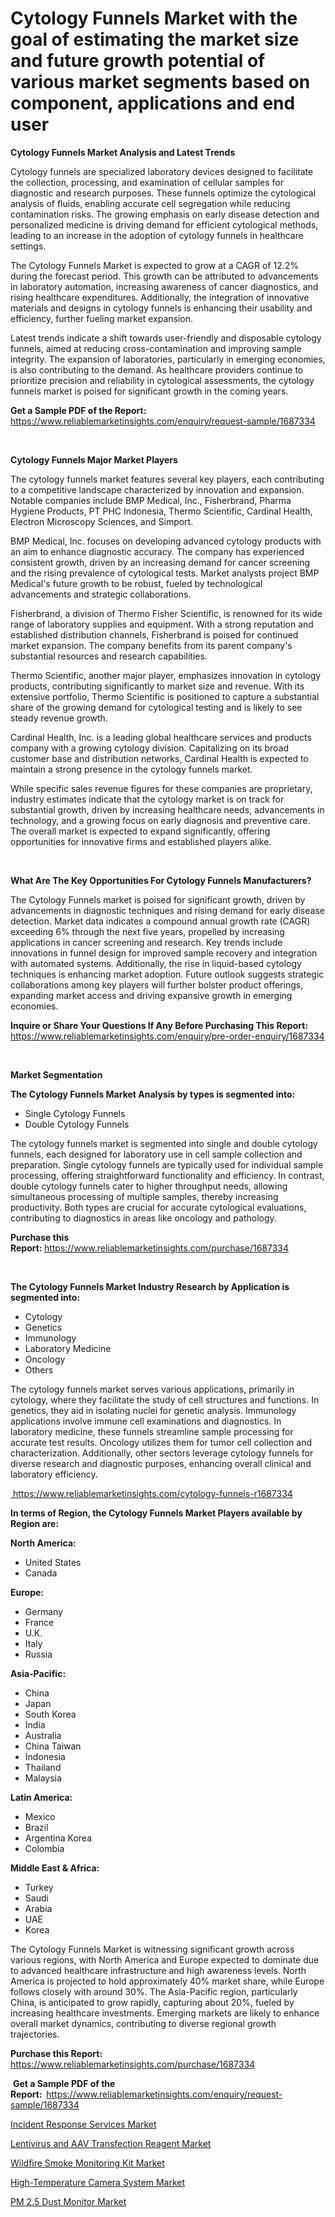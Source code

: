 <p><h1>Cytology Funnels Market with the goal of estimating the market size and future growth potential of various market segments based on component, applications and end user</h1></p><p><strong>Cytology Funnels Market Analysis and Latest Trends</strong></p>
<p><p>Cytology funnels are specialized laboratory devices designed to facilitate the collection, processing, and examination of cellular samples for diagnostic and research purposes. These funnels optimize the cytological analysis of fluids, enabling accurate cell segregation while reducing contamination risks. The growing emphasis on early disease detection and personalized medicine is driving demand for efficient cytological methods, leading to an increase in the adoption of cytology funnels in healthcare settings.</p><p>The Cytology Funnels Market is expected to grow at a CAGR of 12.2% during the forecast period. This growth can be attributed to advancements in laboratory automation, increasing awareness of cancer diagnostics, and rising healthcare expenditures. Additionally, the integration of innovative materials and designs in cytology funnels is enhancing their usability and efficiency, further fueling market expansion. </p><p>Latest trends indicate a shift towards user-friendly and disposable cytology funnels, aimed at reducing cross-contamination and improving sample integrity. The expansion of laboratories, particularly in emerging economies, is also contributing to the demand. As healthcare providers continue to prioritize precision and reliability in cytological assessments, the cytology funnels market is poised for significant growth in the coming years.</p></p>
<p><strong>Get a Sample PDF of the Report:&nbsp;</strong> <a href="https://www.reliablemarketinsights.com/enquiry/request-sample/1687334?utm_campaign=1684&utm_medium=2&utm_source=Github&utm_content=ia&utm_term=16102024&utm_id=cytology-funnels">https://www.reliablemarketinsights.com/enquiry/request-sample/1687334</a></p>
<p>&nbsp;</p>
<p><strong>Cytology Funnels Major Market Players</strong></p>
<p><p>The cytology funnels market features several key players, each contributing to a competitive landscape characterized by innovation and expansion. Notable companies include BMP Medical, Inc., Fisherbrand, Pharma Hygiene Products, PT PHC Indonesia, Thermo Scientific, Cardinal Health, Electron Microscopy Sciences, and Simport.</p><p>BMP Medical, Inc. focuses on developing advanced cytology products with an aim to enhance diagnostic accuracy. The company has experienced consistent growth, driven by an increasing demand for cancer screening and the rising prevalence of cytological tests. Market analysts project BMP Medical's future growth to be robust, fueled by technological advancements and strategic collaborations.</p><p>Fisherbrand, a division of Thermo Fisher Scientific, is renowned for its wide range of laboratory supplies and equipment. With a strong reputation and established distribution channels, Fisherbrand is poised for continued market expansion. The company benefits from its parent company's substantial resources and research capabilities.</p><p>Thermo Scientific, another major player, emphasizes innovation in cytology products, contributing significantly to market size and revenue. With its extensive portfolio, Thermo Scientific is positioned to capture a substantial share of the growing demand for cytological testing and is likely to see steady revenue growth.</p><p>Cardinal Health, Inc. is a leading global healthcare services and products company with a growing cytology division. Capitalizing on its broad customer base and distribution networks, Cardinal Health is expected to maintain a strong presence in the cytology funnels market.</p><p>While specific sales revenue figures for these companies are proprietary, industry estimates indicate that the cytology market is on track for substantial growth, driven by increasing healthcare needs, advancements in technology, and a growing focus on early diagnosis and preventive care. The overall market is expected to expand significantly, offering opportunities for innovative firms and established players alike.</p></p>
<p>&nbsp;</p>
<p><strong>What Are The Key Opportunities For Cytology Funnels Manufacturers?</strong></p>
<p><p>The Cytology Funnels market is poised for significant growth, driven by advancements in diagnostic techniques and rising demand for early disease detection. Market data indicates a compound annual growth rate (CAGR) exceeding 6% through the next five years, propelled by increasing applications in cancer screening and research. Key trends include innovations in funnel design for improved sample recovery and integration with automated systems. Additionally, the rise in liquid-based cytology techniques is enhancing market adoption. Future outlook suggests strategic collaborations among key players will further bolster product offerings, expanding market access and driving expansive growth in emerging economies.</p></p>
<p><strong>Inquire or Share Your Questions If Any Before Purchasing This Report:</strong> <a href="https://www.reliablemarketinsights.com/enquiry/pre-order-enquiry/1687334?utm_campaign=1684&utm_medium=2&utm_source=Github&utm_content=ia&utm_term=16102024&utm_id=cytology-funnels">https://www.reliablemarketinsights.com/enquiry/pre-order-enquiry/1687334</a></p>
<p>&nbsp;</p>
<p><strong>Market Segmentation</strong></p>
<p><strong>The Cytology Funnels Market Analysis by types is segmented into:</strong></p>
<p><ul><li>Single Cytology Funnels</li><li>Double Cytology Funnels</li></ul></p>
<p><p>The cytology funnels market is segmented into single and double cytology funnels, each designed for laboratory use in cell sample collection and preparation. Single cytology funnels are typically used for individual sample processing, offering straightforward functionality and efficiency. In contrast, double cytology funnels cater to higher throughput needs, allowing simultaneous processing of multiple samples, thereby increasing productivity. Both types are crucial for accurate cytological evaluations, contributing to diagnostics in areas like oncology and pathology.</p></p>
<p><strong>Purchase this Report:&nbsp;</strong><a href="https://www.reliablemarketinsights.com/purchase/1687334?utm_campaign=1684&utm_medium=2&utm_source=Github&utm_content=ia&utm_term=16102024&utm_id=cytology-funnels">https://www.reliablemarketinsights.com/purchase/1687334</a></p>
<p>&nbsp;</p>
<p><strong>The Cytology Funnels Market Industry Research by Application is segmented into:</strong></p>
<p><ul><li>Cytology</li><li>Genetics</li><li>Immunology</li><li>Laboratory Medicine</li><li>Oncology</li><li>Others</li></ul></p>
<p><p>The cytology funnels market serves various applications, primarily in cytology, where they facilitate the study of cell structures and functions. In genetics, they aid in isolating nuclei for genetic analysis. Immunology applications involve immune cell examinations and diagnostics. In laboratory medicine, these funnels streamline sample processing for accurate test results. Oncology utilizes them for tumor cell collection and characterization. Additionally, other sectors leverage cytology funnels for diverse research and diagnostic purposes, enhancing overall clinical and laboratory efficiency.</p></p>
<p><a href="https://www.reliablemarketinsights.com/cytology-funnels-r1687334?utm_campaign=1684&utm_medium=2&utm_source=Github&utm_content=ia&utm_term=16102024&utm_id=cytology-funnels">&nbsp;https://www.reliablemarketinsights.com/cytology-funnels-r1687334</a></p>
<p><strong>In terms of Region, the Cytology Funnels Market Players available by Region are:</strong></p>
<p>
    <p> <strong> North America: </strong>
        <ul>
            <li>United States</li>
            <li>Canada</li>
        </ul>
        </p> 
    <p> <strong> Europe: </strong>
        <ul>
            <li>Germany</li>
            <li>France</li>
            <li>U.K.</li>
            <li>Italy</li>
            <li>Russia</li>
        </ul>
        </p> 
    <p> <strong> Asia-Pacific: </strong>
        <ul>
            <li>China</li>
            <li>Japan</li>
            <li>South Korea</li>
            <li>India</li>
            <li>Australia</li>
            <li>China Taiwan</li>
            <li>Indonesia</li>
            <li>Thailand</li>
            <li>Malaysia</li>
        </ul>
        </p> 
    <p> <strong> Latin America: </strong>
        <ul>
            <li>Mexico</li>
            <li>Brazil</li>
            <li>Argentina Korea</li>
            <li>Colombia</li>
        </ul>
        </p> 
    <p> <strong> Middle East & Africa: </strong>
        <ul>
            <li>Turkey</li>
            <li>Saudi</li>
            <li>Arabia</li>
            <li>UAE</li>
            <li>Korea</li>
        </ul>
    </p>
    </p>
<p><p>The Cytology Funnels Market is witnessing significant growth across various regions, with North America and Europe expected to dominate due to advanced healthcare infrastructure and high awareness levels. North America is projected to hold approximately 40% market share, while Europe follows closely with around 30%. The Asia-Pacific region, particularly China, is anticipated to grow rapidly, capturing about 20%, fueled by increasing healthcare investments. Emerging markets are likely to enhance overall market dynamics, contributing to diverse regional growth trajectories.</p></p>
<p><strong>Purchase this Report: </strong><a href="https://www.reliablemarketinsights.com/purchase/1687334?utm_campaign=1684&utm_medium=2&utm_source=Github&utm_content=ia&utm_term=16102024&utm_id=cytology-funnels">https://www.reliablemarketinsights.com/purchase/1687334</a></p>
<p>&nbsp;<strong>Get a Sample PDF of the Report:&nbsp;&nbsp;</strong><a href="https://www.reliablemarketinsights.com/enquiry/request-sample/1687334?utm_campaign=1684&utm_medium=2&utm_source=Github&utm_content=ia&utm_term=16102024&utm_id=cytology-funnels">https://www.reliablemarketinsights.com/enquiry/request-sample/1687334</a></p>
<p><strong></strong></p>
<p><p><a href="https://github.com/AshrafKhan865/Market-Research-Report-List-1/blob/main/incident-response-services-market.md?utm_campaign=1684&utm_medium=2&utm_source=Github&utm_content=ia&utm_term=16102024&utm_id=cytology-funnels">Incident Response Services Market</a></p><p><a href="https://www.linkedin.com/pulse/insights-lentivirus-aav-transfection-reagent-market-players-e1r6f?utm_campaign=1684&utm_medium=2&utm_source=Github&utm_content=ia&utm_term=16102024&utm_id=cytology-funnels">Lentivirus and AAV Transfection Reagent Market</a></p><p><a href="https://www.linkedin.com/pulse/future-innovation-global-wildfire-smoke-monitoring-kit-market-cydfc?trk=public_post_embed_feed-article-content&utm_campaign=1684&utm_medium=2&utm_source=Github&utm_content=ia&utm_term=16102024&utm_id=cytology-funnels">Wildfire Smoke Monitoring Kit Market</a></p><p><a href="https://www.linkedin.com/pulse/exploring-high-temperature-camera-system-market-strategic-insights-okaof?utm_campaign=1684&utm_medium=2&utm_source=Github&utm_content=ia&utm_term=16102024&utm_id=cytology-funnels">High-Temperature Camera System Market</a></p><p><a href="https://www.linkedin.com/pulse/top-trends-transforming-pm-25-dust-monitor-market-2024-fhdjc?trk=public_post_embed_feed-article-content&utm_campaign=1684&utm_medium=2&utm_source=Github&utm_content=ia&utm_term=16102024&utm_id=cytology-funnels">PM 2.5 Dust Monitor Market</a></p></p>
